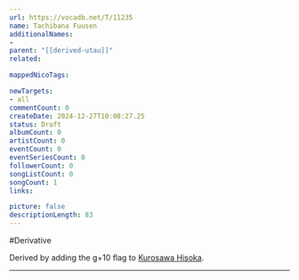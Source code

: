 ```yaml
---
url: https://vocadb.net/T/11235
name: Tachibana Fuusen
additionalNames: 
- 
parent: "[[derived-utau]]"
related:

mappedNicoTags:

newTargets:
- all
commentCount: 0
createDate: 2024-12-27T10:08:27.25
status: Draft
albumCount: 0
artistCount: 0
eventCount: 0
eventSeriesCount: 0
followerCount: 0
songListCount: 0
songCount: 1
links: 

picture: false
descriptionLength: 83
---
```


#Derivative

Derived by adding the g+10 flag to [Kurosawa Hisoka](https://vocadb.net/Ar/151594).

---

